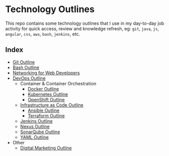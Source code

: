 # Technology Outlines

This repo contains some technology outlines that I use in my day-to-day job activity for quick access, review and knowledge refresh, eg: `git`, `java`, `js`, `angular`, `css`, `aws`, `bash`, `jenkins`, etc.

## Index

* [Git Outline](./git-outline.md)
* [Bash Outline](./bash-outline.md)
* [Networking for Web Developers](./networking-for-developers.md)
* [DevOps Outline](./devops-outline.md)
  * Container & Container Orchestration
    * [Docker Outline](./docker-outline.md)
    * [Kubernetes Outline](./kubernetes-outline.md)
    * [OpenShift Outline](./openshift-outline.md)
  * [Infrastructure as Code Outline](infrastructure-as-code-outline.md)
    * [Ansible Outline](./ansible-outline.md)
    * [Terraform Outline](./terraform-outline.md)
  * [Jenkins Outline](./jenkins-outline.md)
  * [Nexus Outline](./nexus-outline.md)
  * [SonarQube Outline](./sonarqube-outline.md)
  * [YAML Outline](./yaml-outline.md)
* Other
  * [Digital Marketing Outline](./digital-marketing-outline.md)

